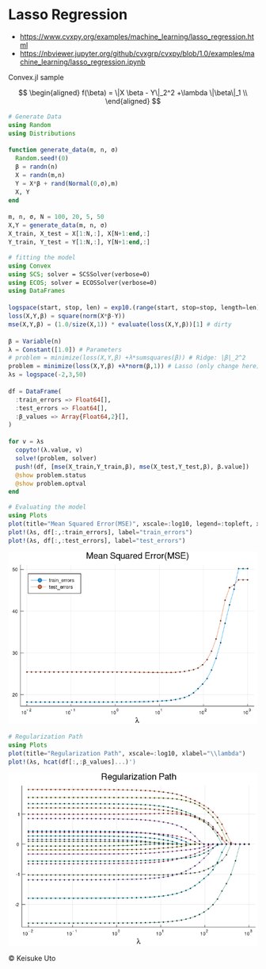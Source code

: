 # Lasso Regression
* https://www.cvxpy.org/examples/machine_learning/lasso_regression.html
* https://nbviewer.jupyter.org/github/cvxgrp/cvxpy/blob/1.0/examples/machine_learning/lasso_regression.ipynb

Convex.jl sample

$$
\begin{aligned}
f(\beta) = \|X \beta - Y\|_2^2 +\lambda \|\beta\|_1 \\
\end{aligned}
$$


```julia
# Generate Data
using Random
using Distributions

function generate_data(m, n, σ)
  Random.seed!(0)
  β = randn(n)
  X = randn(m,n)
  Y = X*β + rand(Normal(0,σ),m)
  X, Y
end

m, n, σ, N = 100, 20, 5, 50
X,Y = generate_data(m, n, σ)
X_train, X_test = X[1:N,:], X[N+1:end,:]
Y_train, Y_test = Y[1:N,:], Y[N+1:end,:]
```

```julia
# fitting the model
using Convex
using SCS; solver = SCSSolver(verbose=0)
using ECOS; solver = ECOSSolver(verbose=0)
using DataFrames

logspace(start, stop, len) = exp10.(range(start, stop=stop, length=len))
loss(X,Y,β) = square(norm(X*β-Y))
mse(X,Y,β) = (1.0/size(X,1)) * evaluate(loss(X,Y,β))[1] # dirty

β = Variable(n)
λ = Constant([1.0]) # Parameters
# problem = minimize(loss(X,Y,β) +λ*sumsquares(β)) # Ridge: |β|_2^2
problem = minimize(loss(X,Y,β) +λ*norm(β,1)) # Lasso (only change here)
λs = logspace(-2,3,50)

df = DataFrame(
  :train_errors => Float64[],
  :test_errors => Float64[],
  :β_values => Array{Float64,2}[],
)

for v = λs
  copyto!(λ.value, v)
  solve!(problem, solver)
  push!(df, [mse(X_train,Y_train,β), mse(X_test,Y_test,β), β.value])
  @show problem.status
  @show problem.optval
end
```
```julia
# Evaluating the model
using Plots
plot(title="Mean Squared Error(MSE)", xscale=:log10, legend=:topleft, xlabel="\\lambda")
plot!(λs, df[:,:train_errors], label="train_errors")
plot!(λs, df[:,:test_errors], label="test_errors")
```

![](assets/markdown-img-paste-20190301220104420.png)

```julia
# Regularization Path
using Plots
plot(title="Regularization Path", xscale=:log10, xlabel="\\lambda")
plot!(λs, hcat(df[:,:β_values]...)')
```

![](assets/markdown-img-paste-20190301220125870.png)

&copy; Keisuke Uto
